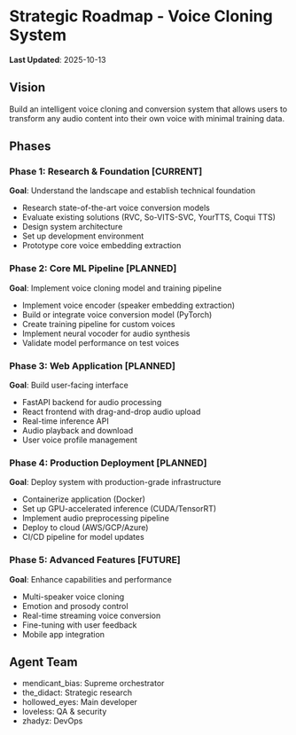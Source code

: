 # Strategic Roadmap - Voice Cloning System

**Last Updated**: 2025-10-13

## Vision
Build an intelligent voice cloning and conversion system that allows users to transform any audio content into their own voice with minimal training data.

## Phases

### Phase 1: Research & Foundation [CURRENT]
**Goal**: Understand the landscape and establish technical foundation
- Research state-of-the-art voice conversion models
- Evaluate existing solutions (RVC, So-VITS-SVC, YourTTS, Coqui TTS)
- Design system architecture
- Set up development environment
- Prototype core voice embedding extraction

### Phase 2: Core ML Pipeline [PLANNED]
**Goal**: Implement voice cloning model and training pipeline
- Implement voice encoder (speaker embedding extraction)
- Build or integrate voice conversion model (PyTorch)
- Create training pipeline for custom voices
- Implement neural vocoder for audio synthesis
- Validate model performance on test voices

### Phase 3: Web Application [PLANNED]
**Goal**: Build user-facing interface
- FastAPI backend for audio processing
- React frontend with drag-and-drop audio upload
- Real-time inference API
- Audio playback and download
- User voice profile management

### Phase 4: Production Deployment [PLANNED]
**Goal**: Deploy system with production-grade infrastructure
- Containerize application (Docker)
- Set up GPU-accelerated inference (CUDA/TensorRT)
- Implement audio preprocessing pipeline
- Deploy to cloud (AWS/GCP/Azure)
- CI/CD pipeline for model updates

### Phase 5: Advanced Features [FUTURE]
**Goal**: Enhance capabilities and performance
- Multi-speaker voice cloning
- Emotion and prosody control
- Real-time streaming voice conversion
- Fine-tuning with user feedback
- Mobile app integration

## Agent Team
- mendicant_bias: Supreme orchestrator
- the_didact: Strategic research
- hollowed_eyes: Main developer
- loveless: QA & security
- zhadyz: DevOps
